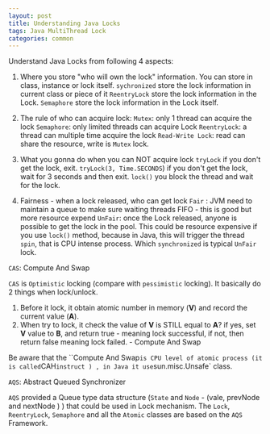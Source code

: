 ```yaml
---
layout: post
title: Understanding Java Locks
tags: Java MultiThread Lock
categories: common
---
```


Understand Java Locks from following 4 aspects:

1. Where you store "who will own the lock" information. You can store in class, instance or lock itself.
    `sychronized` store the lock information in current class or piece of it
    `ReentryLock` store the lock information in the Lock.
    `Semaphore` store the lock information in the Lock itself.

2. The rule of who can acquire lock:
    `Mutex`: only 1 thread can acquire the lock
    `Semaphore`: only limited threads can acquire Lock
    `ReentryLock`: a thread can multiple time acquire the lock
    `Read-Write Lock`: read can share the resource, write is `Mutex` lock.

3. What you gonna do when you can NOT acquire lock
    `tryLock` if you don't get the lock, exit.
    `tryLock(3, Time.SECONDS`) if you don't get the lock, wait for 3 seconds and then exit.
    `lock()` you block the thread and wait for the lock.

4. Fairness - when a lock released, who can get lock
        `Fair` : JVM need to maintain a queue to make sure waiting threads FIFO - this is good but more resource expend
        `UnFair`: once the Lock released, anyone is possible to get the lock in the pool. This could be resource expensive if you use `lock()` method, because in Java, this will trigger the thread `spin`, that is CPU intense process. Which `synchronized` is typical `UnFair` lock.

`CAS`: Compute And Swap

`CAS` is `Optimistic` locking (compare with `pessimistic` locking). It basically do 2 things when lock/unlock.

1. Before it lock, it obtain atomic number in memory (__V__) and record the current value (__A__).
2. When try to lock, it check the value of __V__ is STILL equal to __A__? if yes, set __V__ value to __B__, and return true - meaning lock successful, if not, then return false meaning lock failed. - Compute And Swap

Be aware that the ``Compute And Swap` is CPU level of atomic process (it is called `CAH` instruct ) , in Java it use `sun.misc.Unsafe` class.

`AQS`: Abstract Queued Synchronizer

`AQS` provided a Queue type data structure (`State` and `Node` - (vale, prevNode and nextNode ) ) that could be used in Lock mechanism. The `Lock`, `ReentryLock`, `Semaphore` and all the `Atomic` classes are based on the `AQS` Framework.
